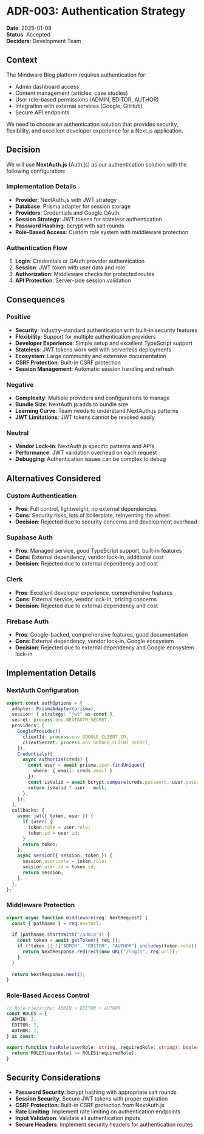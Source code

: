 # ADR-003: Authentication Strategy

**Date**: 2025-01-09  
**Status**: Accepted  
**Deciders**: Development Team

## Context

The Mindware Blog platform requires authentication for:
- Admin dashboard access
- Content management (articles, case studies)
- User role-based permissions (ADMIN, EDITOR, AUTHOR)
- Integration with external services (Google, GitHub)
- Secure API endpoints

We need to choose an authentication solution that provides security, flexibility, and excellent developer experience for a Next.js application.

## Decision

We will use **NextAuth.js** (Auth.js) as our authentication solution with the following configuration:

### Implementation Details

- **Provider**: NextAuth.js with JWT strategy
- **Database**: Prisma adapter for session storage
- **Providers**: Credentials and Google OAuth
- **Session Strategy**: JWT tokens for stateless authentication
- **Password Hashing**: bcrypt with salt rounds
- **Role-Based Access**: Custom role system with middleware protection

### Authentication Flow

1. **Login**: Credentials or OAuth provider authentication
2. **Session**: JWT token with user data and role
3. **Authorization**: Middleware checks for protected routes
4. **API Protection**: Server-side session validation

## Consequences

### Positive

- **Security**: Industry-standard authentication with built-in security features
- **Flexibility**: Support for multiple authentication providers
- **Developer Experience**: Simple setup and excellent TypeScript support
- **Stateless**: JWT tokens work well with serverless deployments
- **Ecosystem**: Large community and extensive documentation
- **CSRF Protection**: Built-in CSRF protection
- **Session Management**: Automatic session handling and refresh

### Negative

- **Complexity**: Multiple providers and configurations to manage
- **Bundle Size**: NextAuth.js adds to bundle size
- **Learning Curve**: Team needs to understand NextAuth.js patterns
- **JWT Limitations**: JWT tokens cannot be revoked easily

### Neutral

- **Vendor Lock-in**: NextAuth.js specific patterns and APIs
- **Performance**: JWT validation overhead on each request
- **Debugging**: Authentication issues can be complex to debug

## Alternatives Considered

### Custom Authentication
- **Pros**: Full control, lightweight, no external dependencies
- **Cons**: Security risks, lots of boilerplate, reinventing the wheel
- **Decision**: Rejected due to security concerns and development overhead

### Supabase Auth
- **Pros**: Managed service, good TypeScript support, built-in features
- **Cons**: External dependency, vendor lock-in, additional cost
- **Decision**: Rejected due to external dependency and cost

### Clerk
- **Pros**: Excellent developer experience, comprehensive features
- **Cons**: External service, vendor lock-in, pricing concerns
- **Decision**: Rejected due to external dependency and cost

### Firebase Auth
- **Pros**: Google-backed, comprehensive features, good documentation
- **Cons**: External dependency, vendor lock-in, Google ecosystem
- **Decision**: Rejected due to external dependency and Google ecosystem lock-in

## Implementation Details

### NextAuth Configuration
```typescript
export const authOptions = {
  adapter: PrismaAdapter(prisma),
  session: { strategy: "jwt" as const },
  secret: process.env.NEXTAUTH_SECRET,
  providers: [
    GoogleProvider({
      clientId: process.env.GOOGLE_CLIENT_ID,
      clientSecret: process.env.GOOGLE_CLIENT_SECRET,
    }),
    Credentials({
      async authorize(creds) {
        const user = await prisma.user.findUnique({ 
          where: { email: creds.email } 
        });
        const isValid = await bcrypt.compare(creds.password, user.password);
        return isValid ? user : null;
      },
    }),
  ],
  callbacks: {
    async jwt({ token, user }) {
      if (user) {
        token.role = user.role;
        token.id = user.id;
      }
      return token;
    },
    async session({ session, token }) {
      session.user.role = token.role;
      session.user.id = token.id;
      return session;
    },
  },
};
```

### Middleware Protection
```typescript
export async function middleware(req: NextRequest) {
  const { pathname } = req.nextUrl;
  
  if (pathname.startsWith("/admin")) {
    const token = await getToken({ req });
    if (!token || !["ADMIN", "EDITOR", "AUTHOR"].includes(token.role)) {
      return NextResponse.redirect(new URL("/login", req.url));
    }
  }
  
  return NextResponse.next();
}
```

### Role-Based Access Control
```typescript
// Role hierarchy: ADMIN > EDITOR > AUTHOR
const ROLES = {
  ADMIN: 3,
  EDITOR: 2,
  AUTHOR: 1,
} as const;

export function hasRole(userRole: string, requiredRole: string): boolean {
  return ROLES[userRole] >= ROLES[requiredRole];
}
```

## Security Considerations

- **Password Security**: bcrypt hashing with appropriate salt rounds
- **Session Security**: Secure JWT tokens with proper expiration
- **CSRF Protection**: Built-in CSRF protection from NextAuth.js
- **Rate Limiting**: Implement rate limiting on authentication endpoints
- **Input Validation**: Validate all authentication inputs
- **Secure Headers**: Implement security headers for authentication routes
